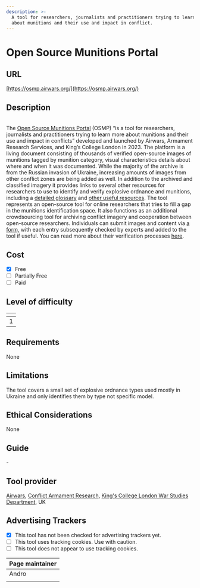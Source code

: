```yaml
---
description: >-
  A tool for researchers, journalists and practitioners trying to learn more
  about munitions and their use and impact in conflict.
---
```


# Open Source Munitions Portal

## URL

[https://osmp.airwars.org/](https://osmp.airwars.org/)

## Description

\
The [Open Source Munitions Portal](https://osmp.airwars.org/) (OSMP) “is a tool for researchers, journalists and practitioners trying to learn more about munitions and their use and impact in conflicts” developed and launched by Airwars, Armament Research Services, and King’s College London in 2023. The platform is a living document consisting of thousands of verified open-source images of munitions tagged by munition category, visual characteristics details about where and when it was documented. While the majority of the archive is from the Russian invasion of Ukraine, increasing amounts of images from other conflict zones are being added as well. In addition to the archived and classified imagery it provides links to several other resources for researchers to use to identify and verify explosive ordnance and munitions, including a [detailed glossary](https://osmp.ngo/resources/glossary/) and [other useful resources](https://osmp.ngo/resources/). The tool represents an open-source tool for online researchers that tries to fill a gap in the munitions identification space. It also functions as an additional crowdsourcing tool for archiving conflict imagery and cooperation between open-source researchers. Individuals can submit images and content via [a form,](https://docs.google.com/forms/d/e/1FAIpQLSc27fdYPQEvV6lKHwEpddw4nZdU1YD0GOIvXRBKimIh35g0RA/viewform?usp=send\_form) with each entry subsequently checked by experts and added to the tool if useful. You can read more about their verification processes [here](https://osmp.ngo/about/).&#x20;

## Cost

* [x] Free
* [ ] Partially Free
* [ ] Paid

## Level of difficulty

<table><thead><tr><th data-type="rating" data-max="5"></th></tr></thead><tbody><tr><td>1</td></tr></tbody></table>

## Requirements

None

## Limitations

The tool covers a small set of explosive ordnance types used mostly in Ukraine and only identifies them by type not specific model.&#x20;

## Ethical Considerations

None

## Guide

\-

## Tool provider

[Airwars](https://airwars.org/), [Conflict Armament Research](https://www.conflictarm.com/), [King's College London War Studies Department](https://www.kcl.ac.uk/warstudies), UK

## Advertising Trackers

* [x] This tool has not been checked for advertising trackers yet.
* [ ] This tool uses tracking cookies. Use with caution.
* [ ] This tool does not appear to use tracking cookies.

| Page maintainer |
| --------------- |
| Andro           |
|                 |

